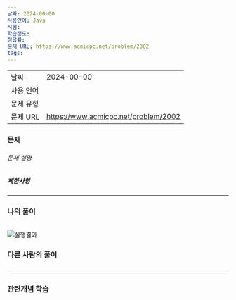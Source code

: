 ```yaml
---
날짜: 2024-00-00
사용언어: Java
시험: 
학습정도: 
정답률: 
문제 URL: https://www.acmicpc.net/problem/2002
tags:
---
```

|        |                                      |
| ------ | ------------------------------------ |
| 날짜     | 2024-00-00                           |
| 사용 언어  |                                      |
| 문제 유형  |                                      |
| 문제 URL | https://www.acmicpc.net/problem/2002 |




### 문제

###### 문제 설명


##### 제한사항


---

### 나의 풀이

```java

```

![실행결과](/assets/CodingTest/B.png)
### 다른 사람의 풀이

```java

```

---
### 관련개념 학습
